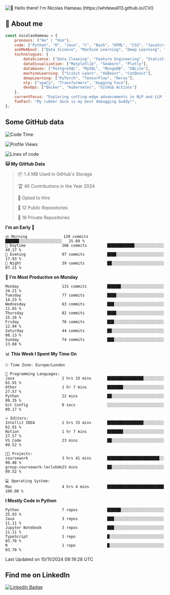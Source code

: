 <img src="assets/intro.gif" alt="👋 Hello there! I'm Nicolas Hameau (https://whitewall13.github.io/CV/)" title="👋 Hello there! I'm Nicolas Hameau"/>

<!---visitors number here--->

## :book: About me

```javascript
const nicolasHameau = {
    pronouns: ("He" | "Him"),
    code: ["Python", "R", "Java", "C", "Bash", "HTML", "CSS", "JavaScript", "PHP", "SQL"],
    askMeAbout: ["Data Science", "Machine Learning", "Deep Learning", "NLP", "LLM", "Computer Vision", "MLOps"],
    technologies: {
        dataScience: ["Data Cleaning", "Feature Engineering", "Statistical Analysis"],
        dataVisualization: ["Matplotlib", "Seaborn", "Plotly"],
        databases: ["PostgreSQL", "MySQL", "MongoDB", "SQLite"],
        machineLearning: ["Scikit Learn", "XGBoost", "CatBoost"],
        deepLearning: ["PyTorch", "TensorFlow", "Keras"],
        nlp: ["spaCy", "Transformers", "Hugging Face"],
        devOps: ["Docker", "Kubernetes", "GitHub Actions"]
    },
    currentFocus: "Exploring cutting-edge advancements in NLP and LLM fine-tuning",
    funFact: "My rubber duck is my best debugging buddy!",
};
```
## Some GitHub data

<!--START_SECTION:waka-->
![Code Time](http://img.shields.io/badge/Code%20Time-5%20hrs%2046%20mins-blue)

![Profile Views](http://img.shields.io/badge/Profile%20Views-0-blue)

![Lines of code](https://img.shields.io/badge/From%20Hello%20World%20I%27ve%20Written-5.8%20million%20lines%20of%20code-blue)

**🐱 My GitHub Data** 

> 📦 1.4 MB Used in GitHub's Storage 
 > 
> 🏆 46 Contributions in the Year 2024
 > 
> 💼 Opted to Hire
 > 
> 📜 12 Public Repositories 
 > 
> 🔑 18 Private Repositories 
 > 
**I'm an Early 🐤** 

```text
🌞 Morning                139 commits         ██████░░░░░░░░░░░░░░░░░░░   25.69 % 
🌆 Daytime                266 commits         ████████████░░░░░░░░░░░░░   49.17 % 
🌃 Evening                97 commits          ████░░░░░░░░░░░░░░░░░░░░░   17.93 % 
🌙 Night                  39 commits          ██░░░░░░░░░░░░░░░░░░░░░░░   07.21 % 
```
📅 **I'm Most Productive on Monday** 

```text
Monday                   131 commits         ██████░░░░░░░░░░░░░░░░░░░   24.21 % 
Tuesday                  77 commits          ████░░░░░░░░░░░░░░░░░░░░░   14.23 % 
Wednesday                63 commits          ███░░░░░░░░░░░░░░░░░░░░░░   11.65 % 
Thursday                 82 commits          ████░░░░░░░░░░░░░░░░░░░░░   15.16 % 
Friday                   70 commits          ███░░░░░░░░░░░░░░░░░░░░░░   12.94 % 
Saturday                 44 commits          ██░░░░░░░░░░░░░░░░░░░░░░░   08.13 % 
Sunday                   74 commits          ███░░░░░░░░░░░░░░░░░░░░░░   13.68 % 
```


📊 **This Week I Spent My Time On** 

```text
🕑︎ Time Zone: Europe/London

💬 Programming Languages: 
Java                     2 hrs 33 mins       ████████████████░░░░░░░░░   62.91 % 
Other                    1 hr 7 mins         ███████░░░░░░░░░░░░░░░░░░   27.57 % 
Python                   22 mins             ██░░░░░░░░░░░░░░░░░░░░░░░   09.35 % 
Git Config               0 secs              ░░░░░░░░░░░░░░░░░░░░░░░░░   00.17 % 

🔥 Editors: 
IntelliJ IDEA            2 hrs 33 mins       ████████████████░░░░░░░░░   62.91 % 
Notion                   1 hr 7 mins         ███████░░░░░░░░░░░░░░░░░░   27.57 % 
VS Code                  23 mins             ██░░░░░░░░░░░░░░░░░░░░░░░   09.52 % 

🐱‍💻 Projects: 
coursework               3 hrs 41 mins       ███████████████████████░░   90.48 % 
group-coursework-leclubde23 mins             ██░░░░░░░░░░░░░░░░░░░░░░░   09.52 % 

💻 Operating System: 
Mac                      4 hrs 4 mins        █████████████████████████   100.00 % 
```

**I Mostly Code in Python** 

```text
Python                   7 repos             ██████░░░░░░░░░░░░░░░░░░░   25.93 % 
Java                     3 repos             ███░░░░░░░░░░░░░░░░░░░░░░   11.11 % 
Jupyter Notebook         3 repos             ███░░░░░░░░░░░░░░░░░░░░░░   11.11 % 
TypeScript               1 repo              █░░░░░░░░░░░░░░░░░░░░░░░░   03.70 % 
R                        1 repo              █░░░░░░░░░░░░░░░░░░░░░░░░   03.70 % 
```




 Last Updated on 10/11/2024 09:19:28 UTC
<!--END_SECTION:waka-->

## Find me on LinkedIn
<div id="badges">
  <a href="https://www.linkedin.com/in/nicolas-hameau-13242002/">
    <img src="https://img.shields.io/badge/LinkedIn-blue?style=for-the-badge&logo=linkedin&logoColor=white" alt="LinkedIn Badge"/>
  </a>
</div>



